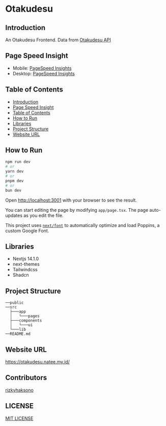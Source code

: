 # Otakudesu

## Introduction

An Otakudesu Frontend. Data from [Otakudesu API](https://github.com/rizkyhaksono/otakudesu-be)

## Page Speed Insight

- Mobile: [PageSpeed Insights](https://pagespeed.web.dev/analysis/https-otakudesu-natee-my-id/yauysij5um?form_factor=mobile)
- Desktop: [PageSpeed Insights](https://pagespeed.web.dev/analysis/https-otakudesu-natee-my-id/yauysij5um?form_factor=desktop)

## Table of Contents

- [Introduction](#introduction)
- [Page Speed Insight](#page-speed-insight)
- [Table of Contents](#table-of-contents)
- [How to Run](#how-to-run)
- [Libraries](#libraries)
- [Project Structure](#project-structure)
- [Website URL](#website-url)

## How to Run

```bash
npm run dev
# or
yarn dev
# or
pnpm dev
# or
bun dev
```

Open [http://localhost:3001](http://localhost:3001) with your browser to see the result.

You can start editing the page by modifying `app/page.tsx`. The page auto-updates as you edit the file.

This project uses [`next/font`](https://nextjs.org/docs/basic-features/font-optimization) to automatically optimize and load Poppins, a custom Google Font.

## Libraries

- Nextjs 14.1.0
- next-themes
- Tailwindcss
- Shadcn

## Project Structure

```basb
──public
──src
  ├───app
  │   └───pages
  ├───components
  │   └───ui
  └───lib
──README.md
```

## Website URL

<https://otakudesu.natee.my.id/>

## Contributors

[rizkyhaksono](https://github.com/rizkyhaksono)

## LICENSE

[MIT LICENSE](./LICENSE)
